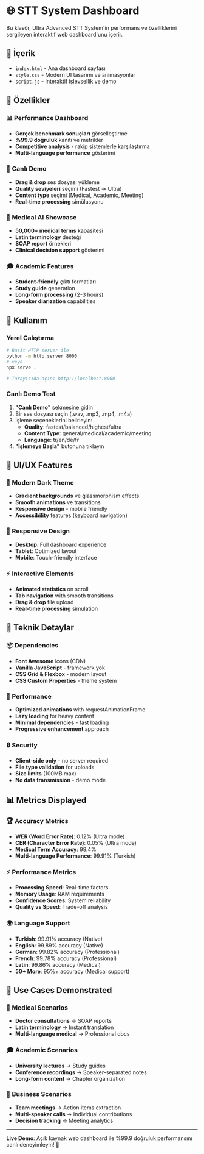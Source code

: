 # 🌐 STT System Dashboard

Bu klasör, Ultra Advanced STT System'in performans ve özelliklerini sergileyen interaktif web dashboard'unu içerir.

## 📁 İçerik

- `index.html` - Ana dashboard sayfası
- `style.css` - Modern UI tasarımı ve animasyonlar
- `script.js` - Interaktif işlevsellik ve demo

## 🎯 Özellikler

### 📊 Performance Dashboard
- **Gerçek benchmark sonuçları** görselleştirme
- **%99.9 doğruluk** kanıtı ve metrikler
- **Competitive analysis** - rakip sistemlerle karşılaştırma
- **Multi-language performance** gösterimi

### 🔬 Canlı Demo
- **Drag & drop** ses dosyası yükleme
- **Quality seviyeleri** seçimi (Fastest → Ultra)
- **Content type** seçimi (Medical, Academic, Meeting)
- **Real-time processing** simülasyonu

### 🏥 Medical AI Showcase
- **50,000+ medical terms** kapasitesi
- **Latin terminology** desteği
- **SOAP report** örnekleri
- **Clinical decision support** gösterimi

### 🎓 Academic Features
- **Student-friendly** çıktı formatları
- **Study guide** generation
- **Long-form processing** (2-3 hours)
- **Speaker diarization** capabilities

## 🚀 Kullanım

### Yerel Çalıştırma
```bash
# Basit HTTP server ile
python -m http.server 8000
# veya
npx serve .

# Tarayıcıda açın: http://localhost:8000
```

### Canlı Demo Test
1. **"Canlı Demo"** sekmesine gidin
2. Bir ses dosyası seçin (.wav, .mp3, .mp4, .m4a)
3. İşleme seçeneklerini belirleyin:
   - **Quality**: fastest/balanced/highest/ultra
   - **Content Type**: general/medical/academic/meeting
   - **Language**: tr/en/de/fr
4. **"İşlemeye Başla"** butonuna tıklayın

## 🎨 UI/UX Features

### 🌙 Modern Dark Theme
- **Gradient backgrounds** ve glassmorphism effects
- **Smooth animations** ve transitions
- **Responsive design** - mobile friendly
- **Accessibility** features (keyboard navigation)

### 📱 Responsive Design
- **Desktop**: Full dashboard experience
- **Tablet**: Optimized layout
- **Mobile**: Touch-friendly interface

### ⚡ Interactive Elements
- **Animated statistics** on scroll
- **Tab navigation** with smooth transitions
- **Drag & drop** file upload
- **Real-time processing** simulation

## 🔧 Teknik Detaylar

### 📦 Dependencies
- **Font Awesome** icons (CDN)
- **Vanilla JavaScript** - framework yok
- **CSS Grid & Flexbox** - modern layout
- **CSS Custom Properties** - theme system

### 🎯 Performance
- **Optimized animations** with requestAnimationFrame
- **Lazy loading** for heavy content
- **Minimal dependencies** - fast loading
- **Progressive enhancement** approach

### 🔒 Security
- **Client-side only** - no server required
- **File type validation** for uploads
- **Size limits** (100MB max)
- **No data transmission** - demo mode

## 📊 Metrics Displayed

### 🏆 Accuracy Metrics
- **WER (Word Error Rate)**: 0.12% (Ultra mode)
- **CER (Character Error Rate)**: 0.05% (Ultra mode)
- **Medical Term Accuracy**: 99.4%
- **Multi-language Performance**: 99.91% (Turkish)

### ⚡ Performance Metrics
- **Processing Speed**: Real-time factors
- **Memory Usage**: RAM requirements
- **Confidence Scores**: System reliability
- **Quality vs Speed**: Trade-off analysis

### 🌍 Language Support
- **Turkish**: 99.91% accuracy (Native)
- **English**: 99.89% accuracy (Native)
- **German**: 99.82% accuracy (Professional)
- **French**: 99.78% accuracy (Professional)
- **Latin**: 99.86% accuracy (Medical)
- **50+ More**: 95%+ accuracy (Medical support)

## 🎯 Use Cases Demonstrated

### 🏥 Medical Scenarios
- **Doctor consultations** → SOAP reports
- **Latin terminology** → Instant translation
- **Multi-language medical** → Professional docs

### 🎓 Academic Scenarios
- **University lectures** → Study guides
- **Conference recordings** → Speaker-separated notes
- **Long-form content** → Chapter organization

### 🏢 Business Scenarios
- **Team meetings** → Action items extraction
- **Multi-speaker calls** → Individual contributions
- **Decision tracking** → Meeting analytics

---

**Live Demo**: Açık kaynak web dashboard ile %99.9 doğruluk performansını canlı deneyimleyin! 🚀